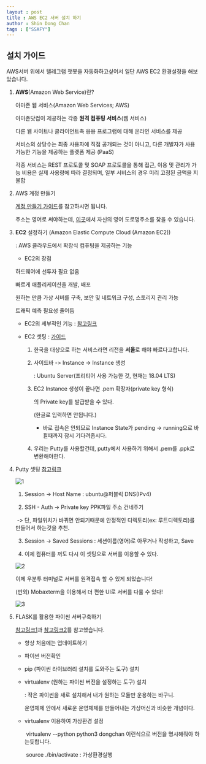 ```yaml
---
layout : post
title : AWS EC2 서버 설치 하기
author : Shin Dong Chan
tags : ["SSAFY"]
---
```


## 설치 가이드

AWS서버 위에서 텔레그램 챗봇을 자동화하고싶어서 일단 AWS EC2 환경설정을 해보았습니다.

1. **AWS**(Amazon Web Service)란? 

   아마존 웹 서비스(Amazon Web Services; AWS)
   
   아마존닷컴이 제공하는 각종 **원격 컴퓨팅 서비스**(웹 서비스)
   
   다른 웹 사이트나 클라이언트측 응용 프로그램에 대해 온라인 서비스를 제공
   
   서비스의 상당수는 최종 사용자에 직접 공개되는 것이 아니고, 다른 개발자가 사용 가능한 기능을 제공하는 플랫폼 제공 (PaaS)
   
   각종 서비스는 REST 프로토콜 및 SOAP 프로토콜을 통해 접근, 이용 및 관리가 가능 비용은 실제 사용량에 따라 결정되며, 일부 서비스의 경우 미리 고정된 금액을 지불함

2. AWS  계정 만들기

   [계정 만들기 가이드](https://tech.cloud.nongshim.co.kr/2018/10/11/%EC%B4%88%EB%B3%B4%EC%9E%90%EB%A5%BC-%EC%9C%84%ED%95%9C-aws-%EC%9B%B9%EA%B5%AC%EC%B6%95-1-aws-%EA%B3%84%EC%A0%95-%EB%A7%8C%EB%93%A4%EA%B8%B0/)를 참고하시면 됩니다.

   주소는 영어로 써야하는데, [이곳](http://www.juso.go.kr/openIndexPage.do)에서 자신의 영어 도로명주소를 찾을 수 있습니다.

3. **EC2** 설정하기 (Amazon Elastic Compute Cloud (Amazon EC2))

   : AWS 클라우드에서 확장식 컴퓨팅을 제공하는 기능

   - EC2의 장점

   하드웨어에 선투자 필요 없음

   빠르게 애플리케이션을 개발, 배포 

   원하는 만큼 가상 서버를 구축, 보안 및 네트워크 구성, 스토리지 관리 가능 

   트래픽 예측 필요성 줄어듬

   - EC2의 세부적인 기능  :  [참고링크](https://tech.cloud.nongshim.co.kr/2018/10/11/%EC%B4%88%EB%B3%B4%EC%9E%90%EB%A5%BC-%EC%9C%84%ED%95%9C-aws-%EC%9B%B9%EA%B5%AC%EC%B6%95-%EC%9B%B9%EC%84%9C%EB%B2%84-%EC%95%84%ED%82%A4%ED%85%8D%EC%B2%98-%EC%86%8C%EA%B0%9C/) 

   - EC2 셋팅 : [가이드](http://burningrizen.tistory.com/18)

     1) 한국을 대상으로 하는 서비스라면 리전을 **서울**로 해야 빠르다고합니다.

     2) 사이드바 -> Instance -> Instance 생성

        : Ubuntu Server(프리티어 사용 가능한 것, 현재는 18.04 LTS)

     3) EC2 Instance 생성이 끝나면 .pem 확장자(private key 형식)

        의 Private key를 발급받을 수 있다.

        (한글로 입력하면 안됩니다.)

        - 바로 접속은 안되므로 Instance State가 pending -> running으로 바뀔때까지 잠시 기다려줍시다.

     4) 우리는 Putty를 사용할건데, putty에서 사용하기 위해서 .pem를 .ppk로 변환해야한다.


4. Putty 셋팅 [참고링크](https://docs.aws.amazon.com/ko_kr/AWSEC2/latest/UserGuide/putty.html)

   ![1](https://user-images.githubusercontent.com/37765338/50677566-d4c15400-103d-11e9-902e-d69df24ea5a7.PNG)

   1) Session -> Host Name : ubuntu@퍼블릭 DNS(IPv4)

   2) SSH - Auth -> Private key PPK파일 주소 건네주기

   ​    -> 단, 파일위치가 바뀌면 안되기때문에 안정적인 디렉토리(ex: 루트디렉토리)를 만들어서 하는것을 추천.

   3) Session -> Saved Sessions : 세션이름(영어)로 아무거나 작성하고, Save 

   4) 이제 컴퓨터를 꺼도 다시 이 셋팅으로 서버를 이용할 수 있다.

   ![2](https://user-images.githubusercontent.com/37765338/50677565-d4c15400-103d-11e9-8ee6-adc2609016e4.png)

   이제 우분투 터미널로 서버를 원격접속 할 수 있게 되었습니다!
   
   
   
   (번외) Mobaxterm을 이용해서 더 편한 UI로 서버를 다룰 수 있다!
     
   ![3](https://user-images.githubusercontent.com/37765338/50679494-f7a43600-1046-11e9-9a0d-ac10b65bbd02.PNG)
   

5. FLASK를 활용한 파이썬 서버구축하기

   [참고링크1](http://yonggari.com/set_to_python_server/)과 [참고링크2](https://docs.aws.amazon.com/ko_kr/elasticbeanstalk/latest/dg/create-deploy-python-flask.html#python-flask-prereq)를 참고했습니다.

   - 항상 처음에는 업데이트하기

   - 파이썬 버전확인

   - pip (파이썬 라이브러리 설치를 도와주는 도구) 설치

   - virtualenv (원하는 파이썬 버전을 설정하는 도구) 설치

     : 작은 파이썬을 새로 설치해서 내가 원하는 모듈만 운용하는 바구니.

     운영체제 안에서 새로운 운영체제를 만들어내는 가상머신과 비슷한 개념이다.

   - virtualenv 이용하여 가상환경 설정

     ​	virtualenv --python python3 dongchan 이런식으로 버전을 명시해줘야 하는듯합니다.

     ​	source ./bin/activate : 가상환경실행
